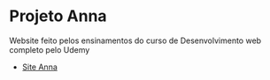 # Projeto Anna
 Website feito pelos ensinamentos do curso de Desenvolvimento web completo pelo Udemy

* [Site Anna](https://gonella20.github.io/Projeto-Anna/Pacote%20Download/Projeto%20Anna/index.html)
